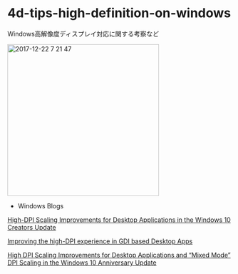 # 4d-tips-high-definition-on-windows
Windows高解像度ディスプレイ対応に関する考察など

<img width="340" alt="2017-12-22 7 21 47" src="https://user-images.githubusercontent.com/10509075/34280454-12f2bc54-e6fb-11e7-8779-0fc2c3462d0c.png">

* Windows Blogs 

[High-DPI Scaling Improvements for Desktop Applications in the Windows 10 Creators Update](https://blogs.windows.com/buildingapps/2017/04/04/high-dpi-scaling-improvements-desktop-applications-windows-10-creators-update/)  

[Improving the high-DPI experience in GDI based Desktop Apps](https://blogs.windows.com/buildingapps/2017/05/19/improving-high-dpi-experience-gdi-based-desktop-apps/)  

[High DPI Scaling Improvements for Desktop Applications and “Mixed Mode” DPI Scaling in the Windows 10 Anniversary Update](https://blogs.windows.com/buildingapps/2016/10/24/high-dpi-scaling-improvements-for-desktop-applications-and-mixed-mode-dpi-scaling-in-the-windows-10-anniversary-update/)
